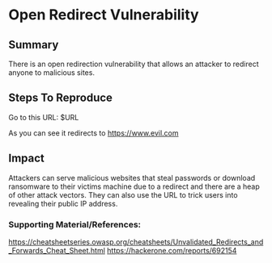 # Open Redirect Vulnerability

## Summary
There is an open redirection vulnerability that allows an attacker to redirect anyone to malicious sites.
    
## Steps To Reproduce

Go to this URL:  $URL

As you can see it redirects to https://www.evil.com


## Impact

Attackers can serve malicious websites that steal passwords or download ransomware to their victims machine due to a redirect and there are a heap of other attack vectors.
They can also use the URL to trick users into revealing their public IP address.


### Supporting Material/References:
https://cheatsheetseries.owasp.org/cheatsheets/Unvalidated_Redirects_and_Forwards_Cheat_Sheet.html
https://hackerone.com/reports/692154


